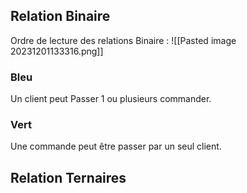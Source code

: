 ## Relation Binaire
Ordre de lecture des relations Binaire :
![[Pasted image 20231201133316.png]]
### Bleu
Un client peut Passer 1 ou plusieurs commander.
### Vert
Une commande peut être passer par un seul client.

## Relation Ternaires
